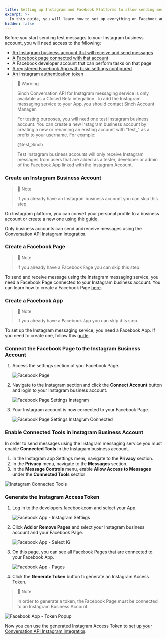 ```yaml
---
title: Setting up Instagram and Facebook Platforms to allow sending messages 
excerpt: >- 
  In this guide, you will learn how to set up everything on Facebook and Instagram Platforms before sending/receiving messages using Sinch Conversation API. 
hidden: false
---
```


Before you start sending test messages to your Instagram business account, you will need access to the following:

* [An Instagram business account that will receive and send messages](#create-an-instagram-business-account)
* [A Facebook page connected with that account](#create-a-facebook-page)
* A Facebook developer account that can perform tasks on that page
* [A registered Facebook App with basic settings configured](#create-a-facebook-app)
* [An Instagram authentication token](#generate-the-instagram-access-token)

> 🚧 Warning
>
> Sinch Conversation API for Instagram messaging service is only available as a Closed Beta integration. To add the Instagram messaging service to your App, you should contact Sinch Account Manager.
> 
> For testing purposes, you will need one test Instagram business account. You can create a new Instagram business account by creating a new or renaming an existing account with "test_" as a prefix to your username. For example:
> 
> @test_Sinch
> 
> Test Instagram business accounts will only receive Instagram messages from users that are added as a tester, developer or admin of the Facebook App linked with the Instagram Account.
> 

### Create an Instagram Business Account

> 📘 Note
>
> If you already have an Instagram business account you can skip this step.

On Instagram platform, you can convert your personal profile to a business account or create a new one using this [guide](https://www.facebook.com/business/help/502981923235522).

Only business accounts can send and receive messages using the Conversation API Instagram integration.

### Create a Facebook Page

> 📘 Note
>
> If you already have a Facebook Page you can skip this step.

To send and receive message using the Instagram messaging service, you need a Facebook Page connected to your Instagram business account. You can learn how to create a Facebook Page [here](https://www.facebook.com/business/help/104002523024878).

### Create a Facebook App

> 📘 Note
>
> If you already have a Facebook App you can skip this step.

To set up the Instagram messaging service, you need a Facebook App. If you need to create one, follow this [guide](https://developers.facebook.com/docs/development/create-an-app/).

### Connect the Facebook Page to the Instagram Business Account

1. Access the settings section of your Facebook Page.

   ![Facebook Page](../conversation-channel-support/images/channel-support/instagram/fb_page.png)

2. Navigate to the Instagram section and click the **Connect Account** button and login to your Instagram business account. 

   ![Facebook Page Settings Instagram](../conversation-channel-support/images/channel-support/instagram/fb_page_instagram.png)

3. Your Instagram account is now connected to your Facebook Page.

   ![Facebook Page Settings Instagram Connected](../conversation-channel-support/images/channel-support/instagram/fb_page_instagram_connected.png)

### Enable Connected Tools in Instagram Business Account

In order to send messages using the Instagram messaging service you must enable **Connected Tools** in the Instagram business account.

1. In the Instagram app Settings menu, navigate to the **Privacy** section.
2. In the **Privacy** menu, navigate to the **Messages** section.
3. In the **Message Controls** menu, enable **Allow Access to Messages** under the **Connected Tools** section.

![Instagram Connected Tools](../conversation-channel-support/images/channel-support/instagram/ig_connected_tools.png)

### Generate the Instagram Access Token

1. Log in to the developers.facebook.com and select your App.

   ![Facebook App - Instagram Settings](../conversation-channel-support/images/channel-support/instagram/fb_gen_token.png)

2. Click **Add or Remove Pages** and select your Instagram business account and your Facebook Page.

   ![Facebook App - Select IG](../conversation-channel-support/images/channel-support/instagram/fb_gen_token_add_ig.png)

3. On this page, you can see all Facebook Pages that are connected to your Facebook App.

   ![Facebook App - Pages](../conversation-channel-support/images/channel-support/instagram/fb_gen_token_pages.png)

4. Click the **Generate Token** button to generate an Instagram Access Token.

> 📘 Note
>
> In order to generate a token, the Facebook Page must be connected to an Instagram Business Account.

   ![Facebook App - Token Popup](../conversation-channel-support/images/channel-support/instagram/fb_gen_token_popup.png)

Now you can use the generated Instagram Access Token to [set up your Conversation API Instagram integration](doc:conversation-instagram).
